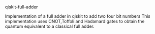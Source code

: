qiskit-full-adder

Implementation of a full adder in qiskit to add two four bit numbers
This implementation uses CNOT,Toffoli and Hadamard gates to obtain the quantum equivalent to a classical full adder.

